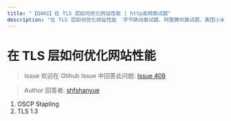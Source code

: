 ```yaml
---
title: "【Q401】在 TLS 层如何优化网站性能 | http高频面试题"
description: "在 TLS 层如何优化网站性能  字节跳动面试题、阿里腾讯面试题、美团小米面试题。"
---
```


# 在 TLS 层如何优化网站性能

> Issue
> 欢迎在 Gtihub Issue 中回答此问题: [Issue 408](https://github.com/shfshanyue/Daily-Question/issues/408)

> Author
> 回答者: [shfshanyue](https://github.com/shfshanyue)

1. OSCP Stapling
1. TLS 1.3
